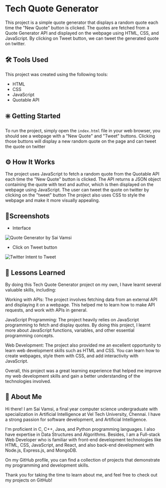 # Tech Quote Generator

This project is a simple quote generator that displays a random quote each time the "New Quote" button is clicked. The quotes are fetched from a Quote Generator API and displayed on the webpage using HTML, CSS, and JavaScript. By clicking on Tweet button, we can tweet the generated quote on twitter.

## 🛠️ Tools Used

This project was created using the following tools:

- HTML
- CSS
- JavaScript
- Quotable API


## ❇️ Getting Started

To run the project, simply open the `index.html` file in your web browser, you should see a webpage with a "New Quote" and "Tweet" buttons. Clicking those buttons will display a new random quote on the page and can tweet the quote on twitter 

## ⚙️ How It Works

The project uses JavaScript to fetch a random quote from the Quotable API each time the "New Quote" button is clicked. The API returns a JSON object containing the quote with text and author, which is then displayed on the webpage using JavaScript.
The user can tweet the quote on twitter by clicking on the "tweet" button
The project also uses CSS to style the webpage and make it more visually appealing.

## 📸Screenshots

- Interface

![Quote Generator by Sai Vamsi](https://user-images.githubusercontent.com/117112672/225022367-8f4ba743-cb6f-4eb7-b622-5be2deee77e6.png)

- Click on Tweet button

![Twitter Intent to Tweet](https://user-images.githubusercontent.com/117112672/225022887-3c3b8fc3-a776-431f-900b-0bd3236d1ee1.png)

## 📖 Lessons Learned
By doing this Tech Quote Generator project on my own, I have learnt several valuable skills, including:

Working with APIs: The project involves fetching data from an external API and displaying it on a webpage. This helped me to learn how to make API requests, and work with APIs in general.

JavaScript Programming: The project heavily relies on JavaScript programming to fetch and display quotes. By doing this project, I learnt more about JavaScript functions, variables, and other essential programming concepts.

Web Development: The project also provided me an excellent opportunity to learn web development skills such as HTML and CSS. You can learn how to create webpages, style them with CSS, and add interactivity with JavaScript.

Overall, this project was a great learning experience that helped me improve my web development skills and gain a better understanding of the technologies involved.

## 🚀 About Me
Hi there! I am Sai Vamsi, a final year computer science undergraduate with specialization in Artificial Intelligence at Vel Tech University, Chennai. I have a strong passion for software development, and Artificial Intelligence.

I'm proficient in C, C++, Java, and Python programming languages. I also have expertise in Data Structures and Algorithms. Besides, I am a Full-stack Web Developer who is familiar with front-end development technologies like HTML, CSS, JavaScript, and React, and also back-end development with Node.js, Express.js, and MongoDB.

On my GitHub profile, you can find a collection of projects that demonstrate my programming and development skills. 

Thank you for taking the time to learn about me, and feel free to check out my projects on GitHub!

